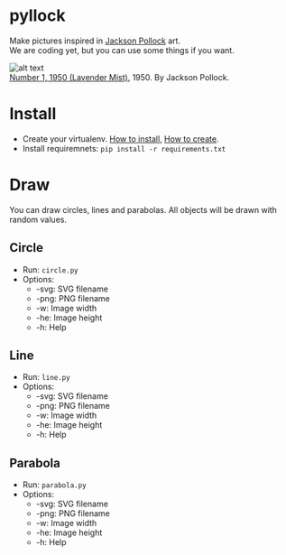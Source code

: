 pyllock
=======

Make pictures inspired in [Jackson Pollock](http://en.wikipedia.org/wiki/Jackson_Pollock) art.  
We are coding yet, but you can use some things if you want.

![alt text](https://c2.staticflickr.com/4/3212/3143931469_d6ec28192b_z.jpg?zz=1)  
[Number 1, 1950 (Lavender Mist)](https://www.nga.gov/collection/gallery/20centpa/20centpa-55819.html), 1950. By Jackson Pollock.


# Install
- Create your virtualenv. [How to install](http://virtualenv.readthedocs.org/en/latest/virtualenv.html#installation), [How to create](http://virtualenv.readthedocs.org/en/latest/virtualenv.html#usage).
- Install requiremnets: `pip install -r requirements.txt`

# Draw
You can draw circles, lines and parabolas. All objects will be drawn with random values.

## Circle
- Run: `circle.py`
- Options:
  - -svg: SVG filename
  - -png: PNG filename
  - -w: Image width
  - -he: Image height
  - -h: Help

## Line
- Run: `line.py`
- Options:
  - -svg: SVG filename
  - -png: PNG filename
  - -w: Image width
  - -he: Image height
  - -h: Help

## Parabola
- Run: `parabola.py`
- Options:
  - -svg: SVG filename
  - -png: PNG filename
  - -w: Image width
  - -he: Image height
  - -h: Help

